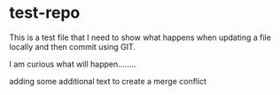 # test-repo

This is a test file that I need to show what happens when updating a file locally and then commit using GIT. 

I am curious what will happen........

adding some additional text to create a merge conflict